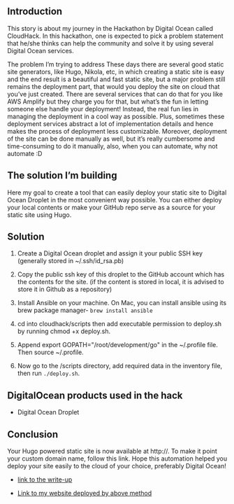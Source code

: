 ## Introduction
This story is about my journey in the Hackathon by Digital Ocean called CloudHack. In this hackathon, one is expected to pick a problem statement that he/she thinks can help the community and solve it by using several Digital Ocean services.

The problem I’m trying to address
These days there are several good static site generators, like Hugo, Nikola, etc, in which creating a static site is easy and the end result is a beautiful and fast static site, but a major problem still remains the deployment part, that would you deploy the site on cloud that you’ve just created. There are several services that can do that for you like AWS Amplify but they charge you for that, but what’s the fun in letting someone else handle your deployment! Instead, the real fun lies in managing the deployment in a cool way as possible. Plus, sometimes these deployment services abstract a lot of implementation details and hence makes the process of deployment less customizable. Moreover, deployment of the site can be done manually as well, but it’s really cumbersome and time-consuming to do it manually, also, when you can automate, why not automate :D

## The solution I’m building
Here my goal to create a tool that can easily deploy your static site to Digital Ocean Droplet in the most convenient way possible. You can either deploy your local contents or make your GitHub repo serve as a source for your static site using Hugo.

## Solution
1. Create a Digital Ocean droplet and assign it your public SSH key (generally stored in ~/.ssh/id_rsa.pb)  

2. Copy the public ssh key of this droplet to the GitHub account which has the contents for the site. (if the content is stored in local, it is advised to store it in Github as a repository)  

3. Install Ansible on your machine. On Mac, you can install ansible using its brew package manager- `brew install ansible`   

4. cd into cloudhack/scripts then add executable permission to deploy.sh by running chmod +x deploy.sh.  

5. Append export GOPATH="/root/development/go" in the ~/.profile file. Then source ~/.profile.  

6. Now go to the /scripts directory, add required data in the inventory file, then run `./deploy.sh`.  


## DigitalOcean products used in the hack
* Digital Ocean Droplet

## Conclusion
Your Hugo powered static site is now available at http://<ip-address>. To make it point your custom domain name, follow this link. Hope this automation helped you deploy your site easily to the cloud of your choice, preferably Digital Ocean!

* [link to the write-up](https://medium.com/@souvikhaldar/digital-ocean-cloudhack-deploy-static-site-to-do-droplet-easily-ec89e5136f8c)

* [Link to my website deployed by above method](http://68.183.86.2)